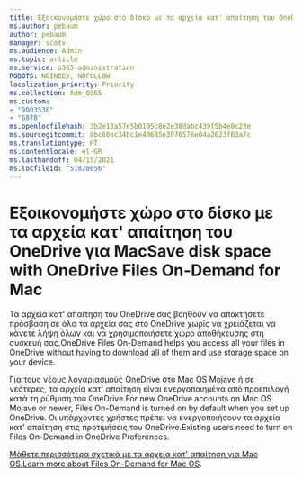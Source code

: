 ```yaml
---
title: Εξοικονομήστε χώρο στο δίσκο με τα αρχεία κατ' απαίτηση του OneDrive για Mac
ms.author: pebaum
author: pebaum
manager: scotv
ms.audience: Admin
ms.topic: article
ms.service: o365-administration
ROBOTS: NOINDEX, NOFOLLOW
localization_priority: Priority
ms.collection: Adm_O365
ms.custom:
- "9003530"
- "6878"
ms.openlocfilehash: 3b2e13a57e5b0195c8e2e38dabc439f5b4e8c23e
ms.sourcegitcommit: 8bc60ec34bc1e40685e3976576e04a2623f63a7c
ms.translationtype: HT
ms.contentlocale: el-GR
ms.lasthandoff: 04/15/2021
ms.locfileid: "51828656"
---
```

# <a name="save-disk-space-with-onedrive-files-on-demand-for-mac"></a><span data-ttu-id="78f3d-102">Εξοικονομήστε χώρο στο δίσκο με τα αρχεία κατ' απαίτηση του OneDrive για Mac</span><span class="sxs-lookup"><span data-stu-id="78f3d-102">Save disk space with OneDrive Files On-Demand for Mac</span></span>

<span data-ttu-id="78f3d-103">Τα αρχεία κατ' απαίτηση του OneDrive σάς βοηθούν να αποκτήσετε πρόσβαση σε όλα τα αρχεία σας στο OneDrive χωρίς να χρειάζεται να κάνετε λήψη όλων και να χρησιμοποιήσετε χώρο αποθήκευσης στη συσκευή σας.</span><span class="sxs-lookup"><span data-stu-id="78f3d-103">OneDrive Files On-Demand helps you access all your files in OneDrive without having to download all of them and use storage space on your device.</span></span>  

<span data-ttu-id="78f3d-104">Για τους νέους λογαριασμούς OneDrive στο Mac OS Mojave ή σε νεότερες, τα αρχεία κατ' απαίτηση είναι ενεργοποιημένα από προεπιλογή κατά τη ρύθμιση του OneDrive.</span><span class="sxs-lookup"><span data-stu-id="78f3d-104">For new OneDrive accounts on Mac OS Mojave or newer, Files On-Demand is turned on by default when you set up OneDrive.</span></span> <span data-ttu-id="78f3d-105">Οι υπάρχοντες χρήστες πρέπει να ενεργοποιήσουν τα αρχεία κατ' απαίτηση στις προτιμήσεις του OneDrive.</span><span class="sxs-lookup"><span data-stu-id="78f3d-105">Existing users need to turn on Files On-Demand in OneDrive Preferences.</span></span>  

<span data-ttu-id="78f3d-106">[Μάθετε περισσότερα σχετικά με τα αρχεία κατ' απαίτηση για Mac OS.](https://support.microsoft.com/office/529f6d53-e572-4922-a585-e7a318c135f0)</span><span class="sxs-lookup"><span data-stu-id="78f3d-106">[Learn more about Files On-Demand for Mac OS](https://support.microsoft.com/office/529f6d53-e572-4922-a585-e7a318c135f0).</span></span>
